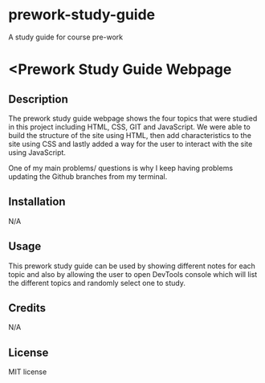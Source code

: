 # prework-study-guide
A study guide for course pre-work

# <Prework Study Guide Webpage


## Description

The prework study guide webpage shows the four topics that were studied in this project including HTML, CSS, GIT and JavaScript.  We were able to build the structure of the site using HTML, then add characteristics to the site using CSS and lastly added a way for the user to interact with the site using JavaScript. 

One of my main problems/ questions is why I keep having problems updating the Github branches from my terminal. 


## Installation

N/A

## Usage

This prework study guide can be used by showing different notes for each topic and also by allowing the user to open DevTools console which will list the different topics and randomly select one to study. 

## Credits

N/A

## License
MIT license


